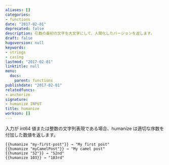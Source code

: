 ```yaml
---
aliases: []
categories:
- functions
date: "2017-02-01"
deprecated: false
description: 引数の最初の文字を大文字にして、人間化したバージョンを返します。
draft: false
hugoversion: null
keywords:
- strings
- casing
lastmod: "2017-02-01"
linktitle: null
menu:
  docs:
    parent: functions
publishdate: "2017-02-01"
relatedfuncs:
- anchorize
signature:
- humanize INPUT
title: humanize
workson: []
---
```


入力が int64 値または整数の文字列表現である場合、humanize は適切な序数を付加した数値を返します。


```go-html-template
{{humanize "my-first-post"}} → "My first post"
{{humanize "myCamelPost"}} → "My camel post"
{{humanize "52"}} → "52nd"
{{humanize 103}} → "103rd"
```
